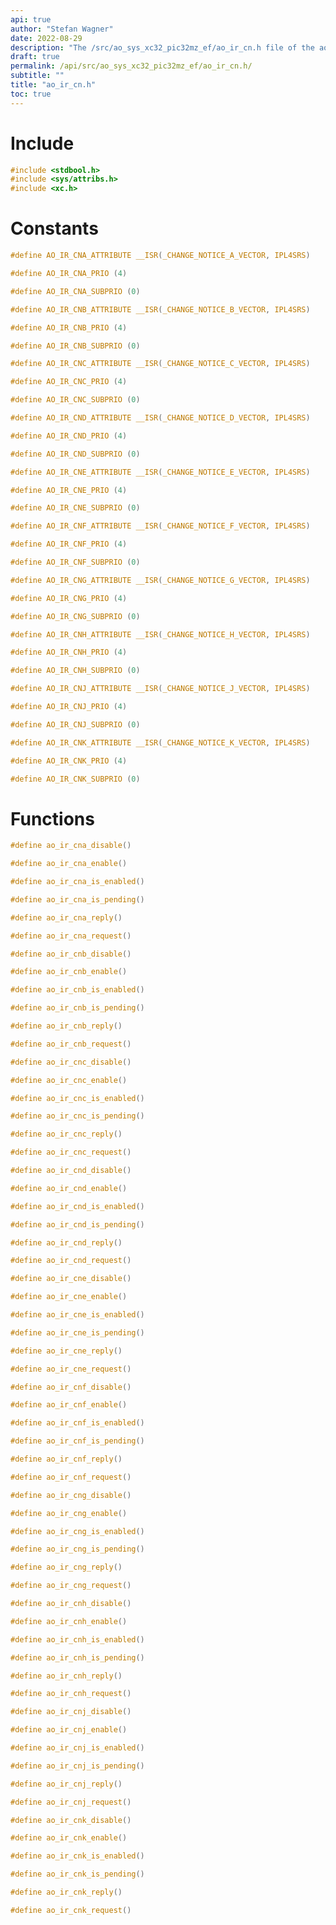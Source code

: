 ```yaml
---
api: true
author: "Stefan Wagner"
date: 2022-08-29
description: "The /src/ao_sys_xc32_pic32mz_ef/ao_ir_cn.h file of the ao real-time operating system."
draft: true
permalink: /api/src/ao_sys_xc32_pic32mz_ef/ao_ir_cn.h/
subtitle: ""
title: "ao_ir_cn.h"
toc: true
---
```


# Include

```c
#include <stdbool.h>
#include <sys/attribs.h>
#include <xc.h>
```

# Constants

```c
#define AO_IR_CNA_ATTRIBUTE __ISR(_CHANGE_NOTICE_A_VECTOR, IPL4SRS)
```

```c
#define AO_IR_CNA_PRIO (4)
```

```c
#define AO_IR_CNA_SUBPRIO (0)
```

```c
#define AO_IR_CNB_ATTRIBUTE __ISR(_CHANGE_NOTICE_B_VECTOR, IPL4SRS)
```

```c
#define AO_IR_CNB_PRIO (4)
```

```c
#define AO_IR_CNB_SUBPRIO (0)
```

```c
#define AO_IR_CNC_ATTRIBUTE __ISR(_CHANGE_NOTICE_C_VECTOR, IPL4SRS)
```

```c
#define AO_IR_CNC_PRIO (4)
```

```c
#define AO_IR_CNC_SUBPRIO (0)
```

```c
#define AO_IR_CND_ATTRIBUTE __ISR(_CHANGE_NOTICE_D_VECTOR, IPL4SRS)
```

```c
#define AO_IR_CND_PRIO (4)
```

```c
#define AO_IR_CND_SUBPRIO (0)
```

```c
#define AO_IR_CNE_ATTRIBUTE __ISR(_CHANGE_NOTICE_E_VECTOR, IPL4SRS)
```

```c
#define AO_IR_CNE_PRIO (4)
```

```c
#define AO_IR_CNE_SUBPRIO (0)
```

```c
#define AO_IR_CNF_ATTRIBUTE __ISR(_CHANGE_NOTICE_F_VECTOR, IPL4SRS)
```

```c
#define AO_IR_CNF_PRIO (4)
```

```c
#define AO_IR_CNF_SUBPRIO (0)
```

```c
#define AO_IR_CNG_ATTRIBUTE __ISR(_CHANGE_NOTICE_G_VECTOR, IPL4SRS)
```

```c
#define AO_IR_CNG_PRIO (4)
```

```c
#define AO_IR_CNG_SUBPRIO (0)
```

```c
#define AO_IR_CNH_ATTRIBUTE __ISR(_CHANGE_NOTICE_H_VECTOR, IPL4SRS)
```

```c
#define AO_IR_CNH_PRIO (4)
```

```c
#define AO_IR_CNH_SUBPRIO (0)
```

```c
#define AO_IR_CNJ_ATTRIBUTE __ISR(_CHANGE_NOTICE_J_VECTOR, IPL4SRS)
```

```c
#define AO_IR_CNJ_PRIO (4)
```

```c
#define AO_IR_CNJ_SUBPRIO (0)
```

```c
#define AO_IR_CNK_ATTRIBUTE __ISR(_CHANGE_NOTICE_K_VECTOR, IPL4SRS)
```

```c
#define AO_IR_CNK_PRIO (4)
```

```c
#define AO_IR_CNK_SUBPRIO (0)
```

# Functions

```c
#define ao_ir_cna_disable()
```

```c
#define ao_ir_cna_enable()
```

```c
#define ao_ir_cna_is_enabled()
```

```c
#define ao_ir_cna_is_pending()
```

```c
#define ao_ir_cna_reply()
```

```c
#define ao_ir_cna_request()
```

```c
#define ao_ir_cnb_disable()
```

```c
#define ao_ir_cnb_enable()
```

```c
#define ao_ir_cnb_is_enabled()
```

```c
#define ao_ir_cnb_is_pending()
```

```c
#define ao_ir_cnb_reply()
```

```c
#define ao_ir_cnb_request()
```

```c
#define ao_ir_cnc_disable()
```

```c
#define ao_ir_cnc_enable()
```

```c
#define ao_ir_cnc_is_enabled()
```

```c
#define ao_ir_cnc_is_pending()
```

```c
#define ao_ir_cnc_reply()
```

```c
#define ao_ir_cnc_request()
```

```c
#define ao_ir_cnd_disable()
```

```c
#define ao_ir_cnd_enable()
```

```c
#define ao_ir_cnd_is_enabled()
```

```c
#define ao_ir_cnd_is_pending()
```

```c
#define ao_ir_cnd_reply()
```

```c
#define ao_ir_cnd_request()
```

```c
#define ao_ir_cne_disable()
```

```c
#define ao_ir_cne_enable()
```

```c
#define ao_ir_cne_is_enabled()
```

```c
#define ao_ir_cne_is_pending()
```

```c
#define ao_ir_cne_reply()
```

```c
#define ao_ir_cne_request()
```

```c
#define ao_ir_cnf_disable()
```

```c
#define ao_ir_cnf_enable()
```

```c
#define ao_ir_cnf_is_enabled()
```

```c
#define ao_ir_cnf_is_pending()
```

```c
#define ao_ir_cnf_reply()
```

```c
#define ao_ir_cnf_request()
```

```c
#define ao_ir_cng_disable()
```

```c
#define ao_ir_cng_enable()
```

```c
#define ao_ir_cng_is_enabled()
```

```c
#define ao_ir_cng_is_pending()
```

```c
#define ao_ir_cng_reply()
```

```c
#define ao_ir_cng_request()
```

```c
#define ao_ir_cnh_disable()
```

```c
#define ao_ir_cnh_enable()
```

```c
#define ao_ir_cnh_is_enabled()
```

```c
#define ao_ir_cnh_is_pending()
```

```c
#define ao_ir_cnh_reply()
```

```c
#define ao_ir_cnh_request()
```

```c
#define ao_ir_cnj_disable()
```

```c
#define ao_ir_cnj_enable()
```

```c
#define ao_ir_cnj_is_enabled()
```

```c
#define ao_ir_cnj_is_pending()
```

```c
#define ao_ir_cnj_reply()
```

```c
#define ao_ir_cnj_request()
```

```c
#define ao_ir_cnk_disable()
```

```c
#define ao_ir_cnk_enable()
```

```c
#define ao_ir_cnk_is_enabled()
```

```c
#define ao_ir_cnk_is_pending()
```

```c
#define ao_ir_cnk_reply()
```

```c
#define ao_ir_cnk_request()
```

